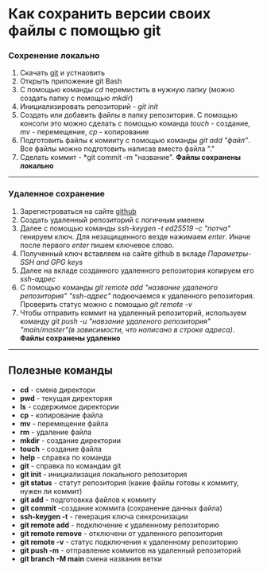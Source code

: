 # Как сохранить версии своих файлы с помощью git
### Сохренение локально
1. Скачать [git](https://git-scm.com/download/win) и устнаовить
2. Открыть приложение git Bash
3. С помощью команды *cd* перемистить в нужную папку (можно создать папку с помощью *mkdir*)
4. Инициализировать репозиторий - *git init*
5. Создать или добавить файлы в папку репозитория. С помощью консоли это можно сделать с помощью команда *touch* - создание, *mv* - перемещение, *cp* - копирование
6. Подготовить файлы к комииту с помощью команды *git add "файл"*. Все файлы можно подготовить написав вместо файла "."
7. Сделать коммит - *git commit -m "название". **Файлы сохранены локально**
----
### Удаленное сохранение
1. Зарегистроваться на сайте [github](https://github.com)
2. Создать удаленный репозиторий с логичным именем
3. Далее с помощью команды *ssh-keygen -t ed25519 -c "потча"* генируем ключ. Для незащищенного везде нажимаем *enter*. Иначе после первого *enter* пишем ключевое слово.
4. Полученный ключ вставляем на сайте github в вкладе *Параметры*-*SSH and GPG keys*
5. Далее на вкладе созданного удаленного репозитория копируем его *ssh-адрес*
6. С помощью команды *git remote add "название удаленого репозитория" "ssh-адрес"* подкючаемся к удаленного репозитория. Проверить статус можно с помощью *git remote -v*
7. Чтобы отправить коммит на удаленный репозиторий, используем команду *git push -u "навзание удаленого репозитория" "main/master"(в зависимости, что написано в строке адреса)*. **Файлы сохранены удаленно**

----

## Полезные команды

* **cd** - смена директори
* **pwd** - текущая директория
* **ls** - содержимое директории
* **cp** - копирование файла
* **mv** - перемещение файла
* **rm** - удаление файла
* **mkdir** - создание директории
* **touch** - создание файла
* **help** - справка по команда
* **git** - справка по командам git
* **git init** - инициализация локального репозитория
* **git status** - статут репозитория (какие файлы готовы к коммиту, нужен ли коммит)
* **git add** - подготовкка файлов к комииту
* **git commit** -создание коммита (сохранение данных файла)
* **ssh-keygen -t** - генерация ключа синхронизации
* **git remote add** - подключение к удаленному репозиторию
* **git remote remove** - отключени от удаленного репозитория
* **git remote -v** - статус подключения к удаленному репозиторию
* **git push -m** - отправление коммитов на удаленный репозиторий
* **git branch -M main** смена названия ветки
